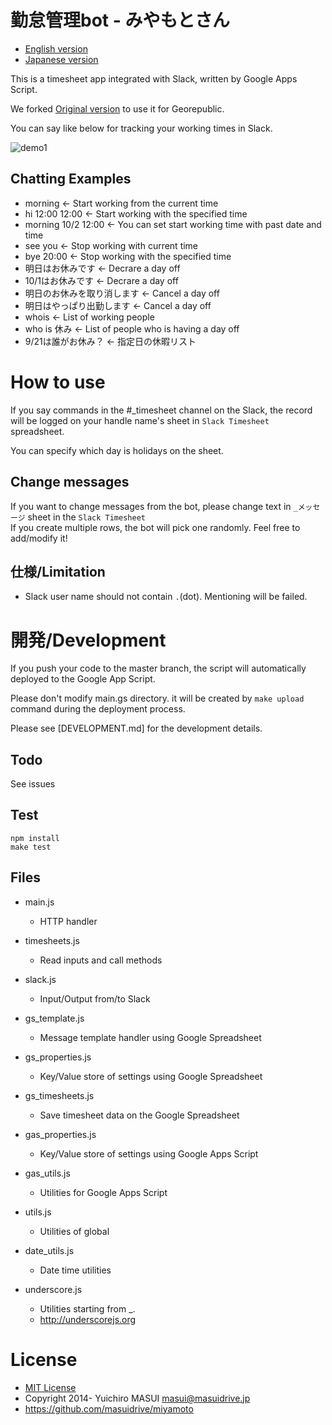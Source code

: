 # 勤怠管理bot - みやもとさん

- [English version](README_en.md)
- [Japanese version](README.md)

This is a timesheet app integrated with Slack, written by Google Apps Script.

We forked [Original version](https://github.com/masuidrive/miyamoto) to use it for Georepublic.

You can say like below for tracking your working times in Slack.

![demo1](https://raw.githubusercontent.com/masuidrive/miyamoto/master/docs/images/demo1.png)


## Chatting Examples

- morning ← Start working from the current time
- hi 12:00 12:00 ← Start working with the specified time
- morning 10/2 12:00 ← You can set start working time with past date and time
- see you ← Stop working with current time
- bye 20:00 ← Stop working with the specified time 
- 明日はお休みです ← Decrare a day off
- 10/1はお休みです ← Decrare a day off
- 明日のお休みを取り消します ← Cancel a day off
- 明日はやっぱり出勤します ← Cancel a day off
- whois ← List of working people
- who is 休み ← List of people who is having a day off
- 9/21は誰がお休み？ ← 指定日の休暇リスト

# How to use

If you say commands in the #_timesheet channel on the Slack, the record will be logged on your handle name's sheet in `Slack Timesheet` spreadsheet.

You can specify which day is holidays on the sheet.

## Change messages

If you want to change messages from the bot, please change text in `_メッセージ` sheet in the `Slack Timesheet`  
If you create multiple rows, the bot will pick one randomly.
Feel free to add/modify it!

## 仕様/Limitation

- Slack user name should not contain `.`(dot). Mentioning will be failed.

# 開発/Development

If you push your code to the master branch, the script will automatically deployed to the Google App Script.

Please don't modify main.gs directory. it will be created by `make upload` command during the deployment process.

Please see [DEVELOPMENT.md] for the development details.

## Todo

See issues

## Test

```
npm install
make test
```

## Files

- main.js
  - HTTP handler

- timesheets.js
  - Read inputs and call methods

- slack.js
  - Input/Output from/to Slack

- gs_template.js
  - Message template handler using Google Spreadsheet

- gs_properties.js
  - Key/Value store of settings using Google Spreadsheet

- gs_timesheets.js
  - Save timesheet data on the Google Spreadsheet

- gas_properties.js
  - Key/Value store of settings using Google Apps Script

- gas_utils.js
  - Utilities for Google Apps Script

- utils.js
  - Utilities of global

- date_utils.js
  - Date time utilities

- underscore.js
  - Utilities starting from _.
  - http://underscorejs.org


# License

- [MIT License](http://opensource.org/licenses/MIT)
- Copyright 2014- Yuichiro MASUI <masui@masuidrive.jp>
- https://github.com/masuidrive/miyamoto
